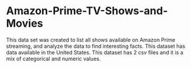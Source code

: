# Amazon-Prime-TV-Shows-and-Movies
This data set was created to list all shows available on Amazon Prime streaming, and analyze the data to find interesting facts. This dataset has data available in the United States.  This dataset has 2 csv files and it is a mix of categorical and numeric values.
